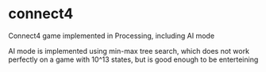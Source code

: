 # connect4
Connect4 game implemented in Processing, including AI mode

AI mode is implemented using min-max tree search, which does not work perfectly on a game with 10^13 states, but is good enough to be enterteining
